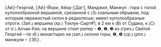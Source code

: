 ---
---

⟦Ай⟧-Георгий, ⟦Ай⟧-Йори, Айор-⟦Даг⟧, Манджил, Манжул
: гора с голой куполообразной вершиной, срезанной с ⦅З⦆ скальным обрывом, под которым овражистый склон в редколесье; имеет куполообразные отроги. ⦅Зап.⦆ вершина ⦅хр.⦆ Токлук-Сырт#1, в 2 км к ⦅В⦆ от Судака, к ⦅С⦆ от ⦅г.⦆ Алчак-Кая; на вершине стоит репер – ❶, ❷, ❸ из ⦅греч.⦆ Святой Георгий – по ⦅б.⦆ монастырю на ⦅зап.⦆ склоне горы; ❹, ❺ ⦅ср.⦆ ⦅рпл.⦆ манжули – ⦃З5⦄.
